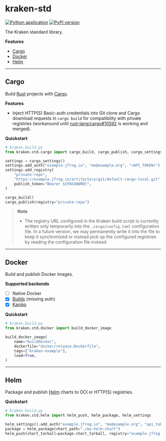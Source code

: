 # kraken-std

[![Python application](https://github.com/kraken-build/kraken-std/actions/workflows/python-package.yml/badge.svg)](https://github.com/kraken-build/kraken-std/actions/workflows/python-package.yml)
[![PyPI version](https://badge.fury.io/py/kraken-std.svg)](https://badge.fury.io/py/kraken-std)

The Kraken standard library.

__Features__

* [Cargo](#cargo)
* [Docker](#docker)
* [Helm](#helm)

---

## Cargo

  [Rust]: https://www.rust-lang.org/
  [Cargo]: https://doc.rust-lang.org/cargo/
  [rust-lang/cargo#10592]: https://github.com/rust-lang/cargo/pull/10592

Build [Rust][] projects with [Cargo][].

__Features__

* Inject HTTP(S) Basic-auth credentials into Git clone and Cargo download requests in `cargo build` for
  compatibility with private registries (workaround until [rust-lang/cargo#10592][] is working and merged).

__Quickstart__

```py
# kraken.build.py
from kraken.std.cargo import cargo_build, cargo_publish, cargo_settings

settings = cargo_settings()
settings.add_auth("example.jfrog.io", "me@example.org", "<API_TOKEN>")
settings.add_registry(
    "private-repo",
    "https://example.jfrog.io/artifactory/git/default-cargo-local.git",
    publish_token="Bearer ${PASSWORD}",
)

cargo_build()
cargo_publish(registry="private-repo")
```

> __Note__
>
> * The registry URL configured in the Kraken build script is currently written only temporarily into the
>   `.cargo/config.toml` configuration file. In a future version, we may permanently write it into the file to keep
>   it synchronized or instead pick up the configured registries by reading the configuration file instead.

---

## Docker

  [Kaniko]: https://github.com/GoogleContainerTools/kaniko
  [Buildx]: https://docs.docker.com/buildx/working-with-buildx/

Build and publish Docker images.

__Supported backends__

* [ ] Native Docker
* [x] [Buildx][] (missing auth)
* [x] [Kaniko][]

__Quickstart__

```py
# kraken.build.py
from kraken.std.docker import build_docker_image

build_docker_image(
    name="buildDocker",
    dockerfile="docker/release.Dockerfile",
    tags=["kraken-example"],
    load=True,
)
```

---

## Helm

  [Helm]: https://helm.sh/

Package and publish [Helm][] charts to OCI or HTTP(S) registries.

__Quickstart__

```py
# kraken.build.py
from kraken.std.helm import helm_push, helm_package, helm_settings

helm_settings().add_auth("example.jfrog.io", "me@example.org", "api_token")
package = helm_package(chart_path="./my-helm-chart")
helm_push(chart_tarball=package.chart_tarball, registry="example.jfrog.io/helm-local", tag)
```
